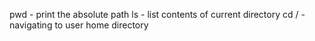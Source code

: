 pwd - print the absolute path
ls - list contents of current directory
cd / - navigating to user home directory
